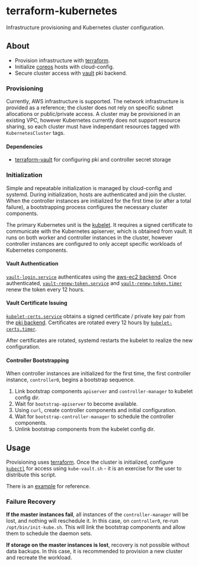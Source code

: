 # terraform-kubernetes

Infrastructure provisioning and Kubernetes cluster configuration.

## About

* Provision infrastructure with [terraform](https://terraform.io).
* Initialize [coreos](https://coreos.com) hosts with cloud-config.
* Secure cluster access with [vault](https://vaultproject.io) pki backend.

### Provisioning

Currently, AWS infrastructure is supported. The network infrastructure is provided as a reference; the cluster does not rely on specific subnet allocations or public/private access. A cluster may be provisioned in an existing VPC, however Kubernetes currently does not support resource sharing, so each cluster must have independant resources tagged with `KubernetesCluster` tags.

#### Dependencies

* [terraform-vault](https://github.com/roboll/terraform-vault) for configuring pki and controller secret storage

### Initialization

Simple and repeatable initialization is managed by cloud-config and systemd. During initialization, hosts are authenticated and join the cluster. When the controller instances are initialized for the first time (or after a total failure), a bootstrapping process configures the necessary cluster components.

The primary Kubernetes unit is the [kubelet](http://kubernetes.io/docs/admin/kubelet/). It requires a signed certificate to communicate with the Kubernetes apiserver, which is obtained from vault. It runs on both worker and controller instances in the cluster, however controller instances are configured to only accept specific workloads of Kubernetes components.

#### Vault Authentication

[`vault-login.service`](modules/controller/aws/config/cloud-config.yaml#L47) authenticates using the [aws-ec2 backend](https://www.vaultproject.io/docs/auth/aws-ec2.html). Once authenticated, [`vault-renew-token.service`](modules/controller/aws/config/cloud-config.yaml#L56) and [`vault-renew-token.timer`](modules/controller/aws/config/cloud-config.yaml#L62) renew the token every 12 hours.

#### Vault Certificate Issuing

[`kubelet-certs.service`](modules/controller/aws/config/cloud-config.yaml#L148) obtains a signed certificate / private key pair from the [pki backend](https://www.vaultproject.io/docs/secrets/pki/index.html). Certificates are rotated every 12 hours by [`kubelet-certs.timer`](modules/controller/aws/config/cloud-config.yaml#L160).

After certificates are rotated, systemd restarts the kubelet to realize the new configuration.

#### Controller Bootstrapping

When controller instances are initialized for the first time, the first controller instance,
`controller0`, begins a bootstrap sequence.

1. Link bootstrap components `apiserver` and `controller-manager` to kubelet config dir.
2. Wait for `bootstrap-apiserver` to become available.
3. Using `curl`, create controller components and initial configuration.
4. Wait for `bootstrap-controller-manager` to schedule the controller components.
5. Unlink bootstrap components from the kubelet config dir.

## Usage

Provisioning uses [terraform](https://terraform.io). Once the cluster is initialized, configure [`kubectl`](http://kubernetes.io/docs/user-guide/kubectl-overview/) for access using `kube-vault.sh` - it is an exercise for the user to distribute this script.

There is an [example](example) for reference.

### Failure Recovery

**If the master instances fail**, all instances of the `controller-manager` will be lost, and nothing will reschedule it. In this case, on `controller0`, re-run `/opt/bin/init-kube.sh`. This will link the bootstrap components and allow them to schedule the daemon sets.

**If storage on the master instances is lost**, recovery is not possible without data backups. In this case, it is recommended to provision a new cluster and recreate the workload.
